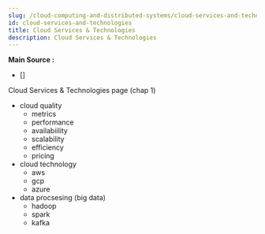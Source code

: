 ```yaml
---
slug: /cloud-computing-and-distributed-systems/cloud-services-and-technologies
id: cloud-services-and-technologies
title: Cloud Services & Technologies
description: Cloud Services & Technologies
---
```


**Main Source :**

- []

Cloud Services & Technologies page
(chap 1)

- cloud quality
  - metrics
  - performance
  - availabiility
  - scalability
  - efficiency
  - pricing
- cloud technology
  - aws
  - gcp
  - azure
- data procsesing (big data)
  - hadoop
  - spark
  - kafka
